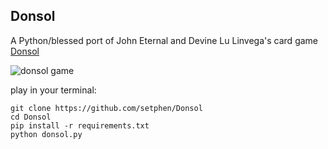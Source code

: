Donsol
---

A Python/blessed port of John Eternal and Devine Lu Linvega's card game [Donsol](http://wiki.xxiivv.com/donsol)

![donsol game](http://i.imgur.com/NgemFMt.png)

play in your terminal:
```
git clone https://github.com/setphen/Donsol
cd Donsol
pip install -r requirements.txt
python donsol.py
```
